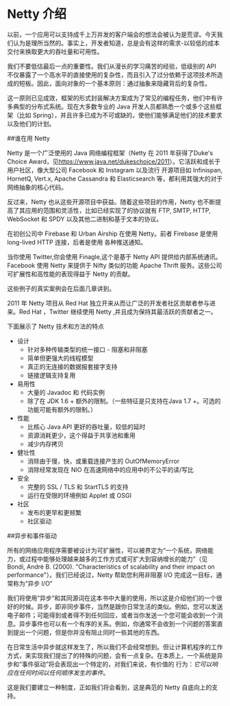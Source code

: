 Netty 介绍
========

以前，一个应用可以支持成千上万并发的客户端会的想法会被认为是荒谬。今天我们认为是理所当然的。事实上，开发者知道，总是会有这样的需求-以较低的成本交付来换取更大的吞吐量和可用性。

我们不要低估最后一点的重要性。我们从漫长的学习痛苦的经验，低级别的 API 不仅暴露了一个高水平的直接使用的复杂性，而且引入了过分依赖于这项技术所造成的短板。因此，面向对象的一个基本原则：通过抽象来隐藏背后的复杂性。

这一原则已见成效，框架的形式封装解决方案成为了常见的编程任务，他们中有许多典型的分布式系统。现在大多数专业的 Java 开发人员都熟悉一个或多个这些框架（比如 Spring），并且许多已成为不可或缺的，使他们能够满足他们的技术要求以及他们的计划。

##谁在用 Netty

Netty 是一个广泛使用的 Java 网络编程框架（Netty 在 2011 年获得了Duke's Choice Award，见<https://www.java.net/dukeschoice/2011>）。它活跃和成长于用户社区，像大型公司 Facebook 和 Instagram 以及流行
开源项目如 Infinispan, HornetQ, Vert.x, Apache Cassandra 和 Elasticsearch 等，都利用其强大的对于网络抽象的核心代码。

反过来，Netty 也从这些开源项目中获益。随着这些项目的作用，Netty 也不断提高了其应用的范围和灵活性，比如已经实现了的协议就有 FTP, SMTP, HTTP, WebSocket 和 SPDY 以及其他二进制和基于文本的协议。

在初创公司中 Firebase 和 Urban Airship 在使用 Netty。前者 Firebase 是使用 long-lived HTTP 连接，后者是使用 各种推送通知。

当你使用 Twitter,你会使用 Finagle,这个是基于 Netty API 提供给内部系统通讯。Facebook 使用 Netty 来提供于 Nifty 类似的功能 Apache Thrift 服务。这些公司可扩展性和高性能的表现得益于 Netty 的贡献。

这些例子的真实案例会在后面几章讲到。

2011 年 Netty 项目从 Red Hat 独立开来从而让广泛的开发者社区贡献者参与进来。Red Hat ，Twitter 继续使用 Netty ,并且成为保持其最活跃的贡献者之一。

下面展示了 Netty 技术和方法的特点
 
* 设计
	* 针对多种传输类型的统一接口 - 阻塞和非阻塞
	* 简单但更强大的线程模型
	* 真正的无连接的数据报套接字支持
	* 链接逻辑支持复用
* 易用性
	* 大量的 Javadoc 和 代码实例
	* 除了在 JDK 1.6 + 额外的限制。（一些特征是只支持在Java
1.7 +。可选的功能可能有额外的限制。）
* 性能
	* 比核心 Java API 更好的吞吐量，较低的延时
	* 资源消耗更少，这个得益于共享池和重用
	* 减少内存拷贝 
* 健壮性 
	* 消除由于慢，快，或重载连接产生的 OutOfMemoryError
	* 消除经常发现在 NIO 在高速网络中的应用中的不公平的读/写比
* 安全
	* 完整的 SSL / TLS 和 StartTLS 的支持
	* 运行在受限的环境例如 Applet 或 OSGI
* 社区
	* 发布的更早和更频繁
	* 社区驱动

##异步和事件驱动

所有的网络应用程序需要被设计为可扩展性，可以被界定为“一个系统，网络能力，或过程中能够处理越来越多的工作方式或可扩大到容纳增长的能力”（见 Bondi, André B. (2000). "Characteristics of scalability and their impact on performance"）。我们已经说过，Netty 帮助您利用非阻塞 I/O 完成这一目标，通常称为“异步 I/O”

我们将使用“异步”和其同源词在这本书中大量的使用，所以这是介绍他们的一个很好的时候。异步，即非同步事件，当然是跟你日常生活的类似。例如，您可以发送电子邮件；可能得到或者得不到任何回应，或者当你发送一个您可能会收到一个消息。异步事件也可以有一个有序的关系。例如，你通常不会收到一个问题的答案直到提出一个问题，但是你并没有阻止同时一些其他的东西。

在日常生活中异步就这样发生了，所以我们不会经常想到。但让计算机程序的工作方式，来实现我们提出了的特殊的问题，会有一点复杂。在本质上，一个系统是异步和“事件驱动”将会表现出一个特定的，对我们来说，有价值的
行为：*它可以响应在任何时间以任何顺序发生的事件*。

这是我们要建立一种制度，正如我们将会看到，这是典范的 Netty 自底向上的支持。 
	 
